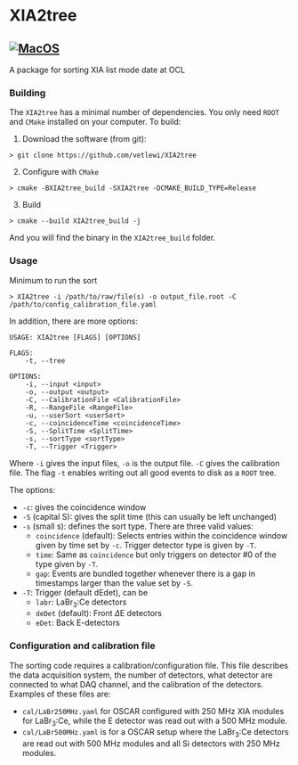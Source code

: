 # XIA2tree
[![MacOS](https://github.com/vetlewi/XIA2tree/actions/workflows/macos.yml/badge.svg)](https://github.com/vetlewi/XIA2tree/actions/workflows/macos.yml)
---
A package for sorting XIA list mode date at OCL

### Building
The `XIA2tree` has a minimal number of dependencies. You only need `ROOT` and `CMake` installed on your computer.
To build:
1. Download the software (from git):
```
> git clone https://github.com/vetlewi/XIA2tree
```
2. Configure with `CMake`
```
> cmake -BXIA2tree_build -SXIA2tree -DCMAKE_BUILD_TYPE=Release
```
3. Build
```
> cmake --build XIA2tree_build -j
```
And you will find the binary in the `XIA2tree_build` folder.

### Usage
Minimum to run the sort
```
> XIA2tree -i /path/to/raw/file(s) -o output_file.root -C /path/to/config_calibration_file.yaml
```
In addition, there are more options:
```
USAGE: XIA2tree [FLAGS] [OPTIONS]

FLAGS:
    -t, --tree

OPTIONS:
    -i, --input <input>
    -o, --output <output>
    -C, --CalibrationFile <CalibrationFile>
    -R, --RangeFile <RangeFile>
    -u, --userSort <userSort>
    -c, --coincidenceTime <coincidenceTime>
    -S, --SplitTime <SplitTime>
    -s, --sortType <sortType>
    -T, --Trigger <Trigger>
```
Where `-i` gives the input files, `-o` is the output file.
`-C` gives the calibration file.
The flag `-t` enables writing out all good events to disk as a `ROOT` tree.

The options:
* `-c`: gives the coincidence window
* `-S` (capital S): gives the split time (this can usually be left unchanged)
* `-s` (small s): defines the sort type. There are three valid values:
  * `coincidence` (default): Selects entries within the coincidence window given by time set by `-c`. Trigger detector type is given by `-T`.
  * `time`: Same as `coincidence` but only triggers on detector #0 of the type given by `-T`.
  * `gap`: Events are bundled together whenever there is a gap in timestamps larger than the value set by `-S`.
* `-T`: Trigger (default dEdet), can be
  * `labr`: LaBr$_3$:Ce detectors
  * `deDet` (default): Front $\Delta$E detectors 
  * `eDet`: Back E-detectors

### Configuration and calibration file
The sorting code requires a calibration/configuration file.
This file describes the data acquisition system, the number of detectors, what detector are connected to what DAQ channel, and the calibration of the detectors.
Examples of these files are:
* `cal/LaBr250MHz.yaml` for OSCAR configured with 250 MHz XIA modules for LaBr$_3$:Ce, while the E detector was read out with a $500$ MHz module.
* `cal/LaBr500MHz.yaml` is for a OSCAR setup where the LaBr$_3$:Ce detectors are read out with 500 MHz modules and all Si detectors with 250 MHz modules.
